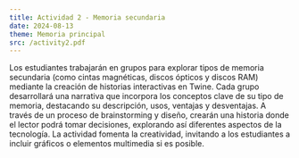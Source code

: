 ```yaml
---
title: Actividad 2 - Memoria secundaria
date: 2024-08-13
theme: Memoria principal
src: /activity2.pdf
---
```


Los estudiantes trabajarán en grupos para explorar tipos de memoria secundaria (como cintas magnéticas, discos ópticos y discos RAM) mediante la creación de historias interactivas en Twine. Cada grupo desarrollará una narrativa que incorpora los conceptos clave de su tipo de memoria, destacando su descripción, usos, ventajas y desventajas. A través de un proceso de brainstorming y diseño, crearán una historia donde el lector podrá tomar decisiones, explorando así diferentes aspectos de la tecnología. La actividad fomenta la creatividad, invitando a los estudiantes a incluir gráficos o elementos multimedia si es posible.

